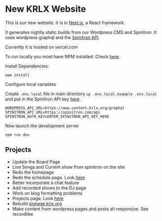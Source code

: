 # New KRLX Website
This is our new website. It is in [Next.js](https://nextjs.org/), a React framework.

It generates nightly static builds from our Wordpress CMS and Spinitron. It uses wordpress graphql and the [Spinitron API](https://spinitron.github.io/v2api/).

Currently it is hosted on vercel.com



To run locally you most have NPM installed. Check [here](https://www.npmjs.com/get-npm).

Install Dependencies:

`npm install`

Configure local variables

Create `.env.local` file in main directory `cp .env.local.example .env.local` and put in the Spinitron API key [here](https://spinitron.com/station/automation/panel).

```
WORDPRESS_API_URL=https://www.content.krlx.org/graphql
SPINITRON_API_URL=https://spinitron.com/api
SPINITRON_AUTH_KEY=ENTER_SPINITRON_API_KEY_HERE
```

Now launch the development server

`npm run dev`

## Projects
- Update the Board Page
- Live Songs and Current show from spinitron on the site
- Redo the homepage
- Redo the schedule page. Look [here](https://dublab.com/schedule)
- Better incorporate a chat feature
- Add recorded shows to the DJ page
- Work on blog formatting problems
- Projects page. Look [here](https://dublab.com/projects)
- Rebuild [signage.krlx.org](http://signage.krlx.org)
- Make content from wordpress pages and posts all responsive. See recordlibe

